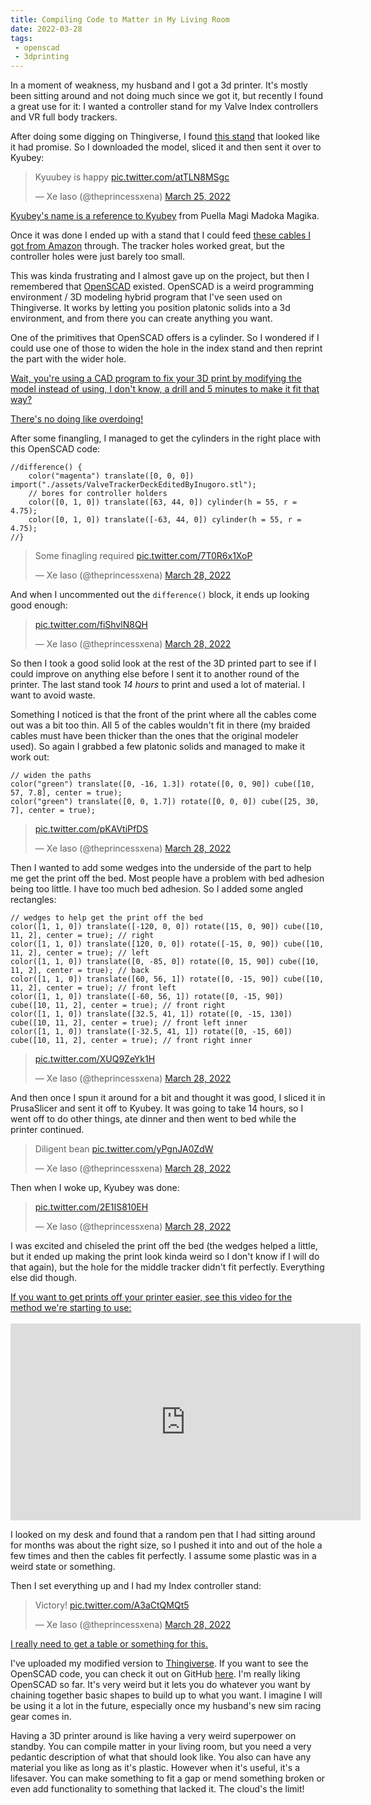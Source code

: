 ```yaml
---
title: Compiling Code to Matter in My Living Room
date: 2022-03-28
tags:
 - openscad
 - 3dprinting
---
```


In a moment of weakness, my husband and I got a 3d printer. It's mostly been sitting around and not doing much since we got it, but recently I found a great use for it: I wanted a controller stand for my Valve Index controllers and VR full body trackers.

After doing some digging on Thingiverse, I found [this stand](https://www.thingiverse.com/thing:4587097) that looked like it had promise. So I downloaded the model, sliced it and then sent it over to Kyubey:

<blockquote class="twitter-tweet"><p lang="tl" dir="ltr">Kyuubey is happy <a href="https://t.co/atTLN8MSgc">pic.twitter.com/atTLN8MSgc</a></p>&mdash; Xe Iaso (@theprincessxena) <a href="https://twitter.com/theprincessxena/status/1507485129907871747?ref_src=twsrc%5Etfw">March 25, 2022</a></blockquote> <script async src="https://platform.twitter.com/widgets.js" charset="utf-8"></script>

[Kyubey's name is a reference to <a href="https://madoka.fandom.com/wiki/Kyubey">Kyubey</a> from Puella Magi Madoka Magika</a>.](conversation://Mara/hacker)

Once it was done I ended up with a stand that I could feed [these cables I got from Amazon](https://www.amazon.ca/gp/product/B09LSF8XL9/) through. The tracker holes worked great, but the controller holes were just barely too small.

This was kinda frustrating and I almost gave up on the project, but then I remembered that [OpenSCAD](https://openscad.org) existed. OpenSCAD is a weird programming environment / 3D modeling hybrid program that I've seen used on Thingiverse. It works by letting you position platonic solids into a 3d environment, and from there you can create anything you want.

One of the primitives that OpenSCAD offers is a cylinder. So I wondered if I could use one of those to widen the hole in the index stand and then reprint the part with the wider hole.

[Wait, you're using a CAD program to fix your 3D print by modifying the model instead of using, I don't know, a drill and 5 minutes to make it fit that way?](conversation://Numa/dismay)

[There's no doing like overdoing!](conversation://Cadey/enby)

After some finangling, I managed to get the cylinders in the right place with this OpenSCAD code:

```scad
//difference() {
    color("magenta") translate([0, 0, 0]) import("./assets/ValveTrackerDeckEditedByInugoro.stl");
    // bores for controller holders
    color([0, 1, 0]) translate([63, 44, 0]) cylinder(h = 55, r = 4.75);
    color([0, 1, 0]) translate([-63, 44, 0]) cylinder(h = 55, r = 4.75);
//}
```

<blockquote class="twitter-tweet"><p lang="en" dir="ltr">Some finagling required <a href="https://t.co/7T0R6x1XoP">pic.twitter.com/7T0R6x1XoP</a></p>&mdash; Xe Iaso (@theprincessxena) <a href="https://twitter.com/theprincessxena/status/1508566854926745614?ref_src=twsrc%5Etfw">March 28, 2022</a></blockquote> <script async src="https://platform.twitter.com/widgets.js" charset="utf-8"></script>

And when I uncommented out the `difference()` block, it ends up looking good enough:

<blockquote class="twitter-tweet" data-conversation="none" data-dnt="true"><p lang="und" dir="ltr"><a href="https://t.co/fiShvlN8QH">pic.twitter.com/fiShvlN8QH</a></p>&mdash; Xe Iaso (@theprincessxena) <a href="https://twitter.com/theprincessxena/status/1508567556759728141?ref_src=twsrc%5Etfw">March 28, 2022</a></blockquote> <script async src="https://platform.twitter.com/widgets.js" charset="utf-8"></script>

So then I took a good solid look at the rest of the 3D printed part to see if I could improve on anything else before I sent it to another round of the printer. The last stand took _14 hours_ to print and used a lot of material. I want to avoid waste.

Something I noticed is that the front of the print where all the cables come out was a bit too thin. All 5 of the cables wouldn't fit in there (my braided cables must have been thicker than the ones that the original modeler used). So again I grabbed a few platonic solids and managed to make it work out:

```scad
// widen the paths
color("green") translate([0, -16, 1.3]) rotate([0, 0, 90]) cube([10, 57, 7.8], center = true);
color("green") translate([0, 0, 1.7]) rotate([0, 0, 0]) cube([25, 30, 7], center = true);
```

<blockquote class="twitter-tweet" data-conversation="none" data-dnt="true"><p lang="und" dir="ltr"><a href="https://t.co/pKAVtiPfDS">pic.twitter.com/pKAVtiPfDS</a></p>&mdash; Xe Iaso (@theprincessxena) <a href="https://twitter.com/theprincessxena/status/1508568858650685440?ref_src=twsrc%5Etfw">March 28, 2022</a></blockquote> <script async src="https://platform.twitter.com/widgets.js" charset="utf-8"></script>

Then I wanted to add some wedges into the underside of the part to help me get the print off the bed. Most people have a problem with bed adhesion being too little. I have too much bed adhesion. So I added some angled rectangles:

```scad
// wedges to help get the print off the bed
color([1, 1, 0]) translate([-120, 0, 0]) rotate([15, 0, 90]) cube([10, 11, 2], center = true); // right
color([1, 1, 0]) translate([120, 0, 0]) rotate([-15, 0, 90]) cube([10, 11, 2], center = true); // left
color([1, 1, 0]) translate([0, -85, 0]) rotate([0, 15, 90]) cube([10, 11, 2], center = true); // back
color([1, 1, 0]) translate([60, 56, 1]) rotate([0, -15, 90]) cube([10, 11, 2], center = true); // front left
color([1, 1, 0]) translate([-60, 56, 1]) rotate([0, -15, 90]) cube([10, 11, 2], center = true); // front right
color([1, 1, 0]) translate([32.5, 41, 1]) rotate([0, -15, 130]) cube([10, 11, 2], center = true); // front left inner
color([1, 1, 0]) translate([-32.5, 41, 1]) rotate([0, -15, 60]) cube([10, 11, 2], center = true); // front right inner
```

<blockquote class="twitter-tweet" data-conversation="none" data-dnt="true"><p lang="und" dir="ltr"><a href="https://t.co/XUQ9ZeYk1H">pic.twitter.com/XUQ9ZeYk1H</a></p>&mdash; Xe Iaso (@theprincessxena) <a href="https://twitter.com/theprincessxena/status/1508569796253827077?ref_src=twsrc%5Etfw">March 28, 2022</a></blockquote> <script async src="https://platform.twitter.com/widgets.js" charset="utf-8"></script>

And then once I spun it around for a bit and thought it was good, I sliced it in PrusaSlicer and sent it off to Kyubey. It was going to take 14 hours, so I went off to do other things, ate dinner and then went to bed while the printer continued.

<blockquote class="twitter-tweet" data-conversation="none" data-dnt="true"><p lang="fr" dir="ltr">Diligent bean <a href="https://t.co/yPgnJA0ZdW">pic.twitter.com/yPgnJA0ZdW</a></p>&mdash; Xe Iaso (@theprincessxena) <a href="https://twitter.com/theprincessxena/status/1508397506031460352?ref_src=twsrc%5Etfw">March 28, 2022</a></blockquote> <script async src="https://platform.twitter.com/widgets.js" charset="utf-8"></script>

Then when I woke up, Kyubey was done:

<blockquote class="twitter-tweet" data-conversation="none" data-dnt="true"><p lang="und" dir="ltr"><a href="https://t.co/2E1IS810EH">pic.twitter.com/2E1IS810EH</a></p>&mdash; Xe Iaso (@theprincessxena) <a href="https://twitter.com/theprincessxena/status/1508407046995156992?ref_src=twsrc%5Etfw">March 28, 2022</a></blockquote> <script async src="https://platform.twitter.com/widgets.js" charset="utf-8"></script>

I was excited and chiseled the print off the bed (the wedges helped a little, but it ended up making the print look kinda weird so I don't know if I will do that again), but the hole for the middle tracker didn't fit perfectly. Everything else did though.

[If you want to get prints off your printer easier, see this video for the method we're starting to use: <br /><br /><iframe width="560" height="315" src="https://www.youtube.com/embed/VCCbzCvtRzU" title="YouTube video player" frameborder="0" allow="accelerometer; autoplay; clipboard-write; encrypted-media; gyroscope; picture-in-picture" allowfullscreen></iframe>](conversation://Mara/hacker)

I looked on my desk and found that a random pen that I had sitting around for months was about the right size, so I pushed it into and out of the hole a few times and then the cables fit perfectly. I assume some plastic was in a weird state or something.

Then I set everything up and I had my Index controller stand:

<blockquote class="twitter-tweet" data-conversation="none" data-dnt="true"><p lang="en" dir="ltr">Victory! <a href="https://t.co/A3aCtQMQt5">pic.twitter.com/A3aCtQMQt5</a></p>&mdash; Xe Iaso (@theprincessxena) <a href="https://twitter.com/theprincessxena/status/1508426229464064001?ref_src=twsrc%5Etfw">March 28, 2022</a></blockquote> <script async src="https://platform.twitter.com/widgets.js" charset="utf-8"></script>

[I really need to get a table or something for this.](conversation://Cadey/facepalm)

I've uploaded my modified version to [Thingiverse](https://www.thingiverse.com/thing:5332988). If you want to see the OpenSCAD code, you can check it out on GitHub [here](https://github.com/Xe/3dstuff/blob/main/index_stand_hack.scad). I'm really liking OpenSCAD so far. It's very weird but it lets you do whatever you want by chaining together basic shapes to build up to what you want. I imagine I will be using it a lot in the future, especially once my husband's new sim racing gear comes in.

Having a 3D printer around is like having a very weird superpower on standby. You can compile matter in your living room, but you need a very pedantic description of what that should look like. You also can have any material you like as long as it's plastic. However when it's useful, it's a lifesaver. You can make something to fit a gap or mend something broken or even add functionality to something that lacked it. The cloud's the limit!

